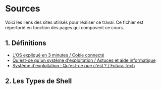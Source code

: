 # Sources

Voici les liens des sites utilisés pour réaliser ce travai. Ce fichier est répertorié en fonction des pages qui composent ce cours.

## 1. Définitions
* [L'OS expliqué en 3 minutes / Cokie connecté](https://www.youtube.com/watch?v=AcZ87MTiXr4)
* [Qu'est-ce qu'un système d'exploitation / Astuces et aide informatique](https://www.astuces-aide-informatique.info/878/definition-systeme-exploitation)
* [Système d'exploitation : Qu'est-ce que c'est ? / Futura Tech](https://www.futura-sciences.com/tech/definitions/informatique-systeme-exploitation-11820/)

## 2. Les Types de Shell